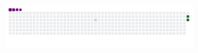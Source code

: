 ![Snake gif](https://github.com/pragatiregmi10/pragatiregmi10/blob/main/output/github-contribution-grid-snake.gif)
